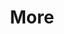---
layout: page
title: More
nav: true
nav_order: 4
dropdown: true
children:
  # - title: fitness timeline
  #   permalink: /fitness-timeline/
  - title: fitness image gallery
    permalink: /fitness-image-gallery/
  # - title: Fitness Video Gallery
  #   permalink: /fitness-video-gallery/
  - title: blog
    permalink: /blog/
---